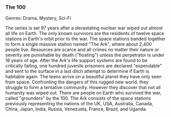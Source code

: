 ### The 100

Genres: Drama, Mystery, Sci-Fi

The series is set 97 years after a devastating nuclear war wiped out almost all life on Earth.
The only known survivors are the residents of twelve space stations in Earth's orbit prior to the war.
The space stations banded together to form a single massive station named "The Ark", where about 2,400 people live.
Resources are scarce and all crimes no matter their nature or severity are punishable by death ("floating") unless the perpetrator is under 18 years of age.
After the Ark's life support systems are found to be critically failing, one hundred juvenile prisoners are declared "expendable" and sent to the surface in a last ditch attempt to determine if Earth is habitable again.
The teens arrive on a beautiful planet they have only seen from space.
Confronting the dangers of this rugged new world, they struggle to form a tentative community.
However they discover that not all humanity was wiped out.
There are people on Earth who survived the war, called "grounders" by the 100.
The Ark consists of the space stations previously representing the nations of the UK, USA, Australia, Canada, China, Japan, India, Russia, Venezuela, France, Brazil, and Uganda.

